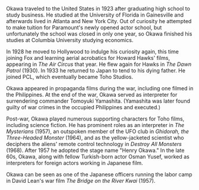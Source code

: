 <!-- Heihachiro Okawa -->

Okawa traveled to the United States in 1923 after graduating high school to study business. He studied at the University of Florida in Gainesville and afterwards lived in Atlanta and New York City. Out of curiosity he attempted to make tuition for Paramount's newly opened actor school, but unfortunately the school was closed in only one year, so Okawa finished his studies at Columbia University studying economics.

In 1928 he moved to Hollywood to indulge his curiosity again, this time joining Fox and learning aerial acrobatics for Howard Hawks' films, appearing in _The Air Circus_ that year. He flew again for Hawks in _The Dawn Patrol_ (1930). In 1933 he returned to Japan to tend to his dying father. He joined PCL, which eventually became Toho Studios.

Okawa appeared in propaganda films during the war, including one filmed in the Philippines. At the end of the war, Okawa served as interpreter for surrendering commander Tomoyuki Yamashita. (Yamashita was later found guilty of war crimes in the occupied Philippines and executed.)

Post-war, Okawa played numerous supporting characters for Toho films, including science fiction. He has prominent roles as an interpreter in _The Mysterians_ (1957), an outspoken member of the UFO club in _Ghidorah, the Three-Headed Monster_ (1964), and as the yellow-jacketed scientist who deciphers the aliens' remote control technology in _Destroy All Monsters_ (1968). After 1957 he adopted the stage name "Henry Okawa." In the late 60s, Okawa, along with fellow Turkish-born actor Osman Yusef, worked as interpreters for foreign actors working in Japanese film.

Okawa can be seen as one of the Japanese officers running the labor camp in David Lean's war film _The Bridge on the River Kwai_ (1957).